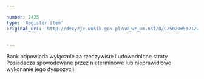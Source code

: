 ```yaml
---

number: 2425
type: 'Register item'
original_uri: 'http://decyzje.uokik.gov.pl/nd_wz_um.nsf/0/C250200532122F38C12578C4003A3DCB?OpenDocument'


---
```


Bank odpowiada wyłącznie za rzeczywiste i udowodnione straty Posiadacza spowodowane przez nieterminowe lub nieprawidłowe wykonanie jego dyspozycji
